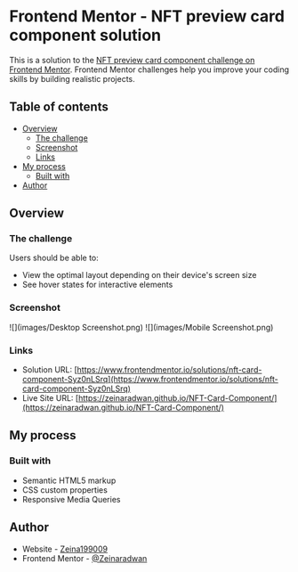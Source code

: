 # Frontend Mentor - NFT preview card component solution

This is a solution to the [NFT preview card component challenge on Frontend Mentor](https://www.frontendmentor.io/challenges/nft-preview-card-component-SbdUL_w0U). Frontend Mentor challenges help you improve your coding skills by building realistic projects. 

## Table of contents

- [Overview](#overview)
  - [The challenge](#the-challenge)
  - [Screenshot](#screenshot)
  - [Links](#links)
- [My process](#my-process)
  - [Built with](#built-with)
- [Author](#author)

## Overview

### The challenge

Users should be able to:

- View the optimal layout depending on their device's screen size
- See hover states for interactive elements

### Screenshot

![](images/Desktop Screenshot.png)
![](images/Mobile Screenshot.png)


### Links

- Solution URL: [https://www.frontendmentor.io/solutions/nft-card-component-Syz0nLSrq](https://www.frontendmentor.io/solutions/nft-card-component-Syz0nLSrq)
- Live Site URL: [https://zeinaradwan.github.io/NFT-Card-Component/](https://zeinaradwan.github.io/NFT-Card-Component/)

## My process

### Built with

- Semantic HTML5 markup
- CSS custom properties
- Responsive Media Queries





## Author

- Website - [Zeina199009](https://www.github.com/ZeinaRadwan)
- Frontend Mentor - [@Zeinaradwan](https://www.frontendmentor.io/profile/zeinaradwan)

